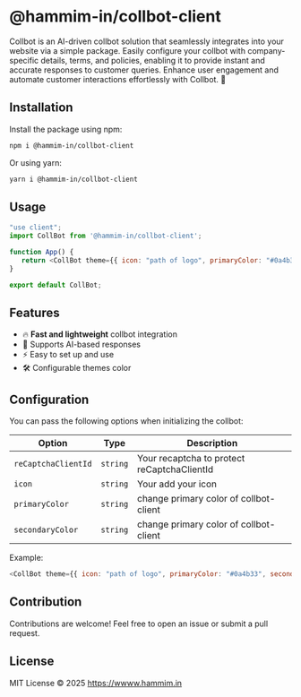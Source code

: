 # @hammim-in/collbot-client

Collbot is an AI-driven collbot solution that seamlessly integrates into your website via a simple package. Easily configure your collbot with company-specific details, terms, and policies, enabling it to provide instant and accurate responses to customer queries. Enhance user engagement and automate customer interactions effortlessly with Collbot. 🚀

## Installation

Install the package using npm:

```sh
npm i @hammim-in/collbot-client
```

Or using yarn:

```sh
yarn i @hammim-in/collbot-client
```

## Usage

```javascript
"use client";
import CollBot from '@hammim-in/collbot-client';

function App() {
   return <CollBot theme={{ icon: "path of logo", primaryColor: "#0a4b33", secondaryColor: "" }}  />
}

export default CollBot;
```

## Features

- 🔥 **Fast and lightweight** collbot integration
- 🤖 Supports AI-based responses
- ⚡ Easy to set up and use
- 🛠 Configurable themes color

## Configuration

You can pass the following options when initializing the collbot:

| Option  | Type   | Description |
|---------|--------|-------------|
| `reCaptchaClientId` | `string` | Your recaptcha to protect reCaptchaClientId  |
| `icon`  | `string` | Your add your icon |
| `primaryColor` | `string` | change primary color of collbot-client |
| `secondaryColor` | `string` | change primary color of collbot-client |

Example:

```javascript
<CollBot theme={{ icon: "path of logo", primaryColor: "#0a4b33", secondaryColor: "" }} reCaptchaClientId="google key"/>
```

## Contribution

Contributions are welcome! Feel free to open an issue or submit a pull request.

## License

MIT License © 2025 https://wwww.hammim.in

